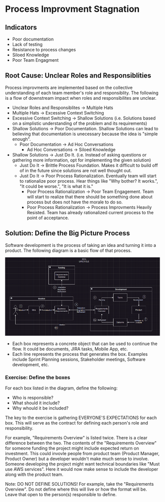 # Process Improvment Stagnation
## Indicators
- Poor documentation
- Lack of testing
- Resistance to process changes
- Siloed Knowledge
- Poor Team Engagment

## Root Cause: Unclear Roles and Responsiblities
Process improvments are implemented based on the collective understanding of each team member's role and responsiblity. The following is a flow of downstream impact when roles and responsibilites are unclear.

- Unclear Roles and Responsiblites -> Multiple Hats
- Multiple Hats -> Excessive Context Switching
- Excessive Context Switching -> Shallow Solutions (i.e. Solutions based on a simplistic understanding of the problem and its requirements)
- Shallow Solutions -> Poor Documentation. Shallow Solutions can lead to believing that documentation is unecessary because the idea is "simple enough".
  - Poor Documentation -> Ad Hoc Conversations
    - Ad Hoc Conversations -> Siloed Knowledge
- Shallow Solutions -> Just Do It. (i.e. Instead of asking questions or gathering more information, opt for implementing the given solution) 
  - Just Do It -> Brittle Process Foundation. Makes it difficult to build off of in the future since solutions are not well thought out.
  - Just Do It -> Poor Process Rationalization. Eventually team will start to rationalize poor process. Hear things like "Why bother? It works.", "It could be worse.", "It is what it is."
    - Poor Process Rationalization -> Poor Team Engagement. Team will start to realize that there should be something done about process but does not have the morale to do so.
    - Poor Process Rationalization -> Process Improvments Heavily Resisted. Team has already rationalized current process to the point of acceptance.    
  
## Solution: Define the Big Picture Process
Software development is the process of taking an idea and turning it into a product. The following diagram is a basic flow of that process.

![Idea Lifecycle](/idea-lifecycle.png?raw=true "Idea Lifecycle")

- Each box represents a concrete object that can be used to continue the flow. It could be documents, JIRA tasks, Mobile App, etc.
- Each line represents the process that generates the box. Examples include Sprint Planning sessions, Stakeholder meetings, Software development, etc.


### Exercise: Define the boxes
For each box listed in the diagram, define the following:
- Who is responsible?
- What should it include?
- Why whould it be included?

The key to the exercise is gathering EVERYONE'S EXPECTATIONS for each box. This will serve as the contract for defining each person's role and responsibility. 

For example, "Requirements Overview" is listed twice. There is a clear difference between the two. The contents of the "Requirements Overview" for someone funding the project might include expected return on investment. This could invovle people from product team (Product Manager, Product Owner) but a developer wouldn't make much sense to involve. Someone developing the project might want technical boundaries like "Must use AWS services". Here it would now make sense to include the developer along with the product team.

Note: DO NOT DEFINE SOLUTIONS! For example, take the "Requirements Overview". Do not define where this will live or how the format will be. Leave that open to the person(s) responsible to define.
